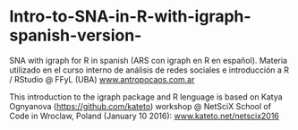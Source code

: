 # Intro-to-SNA-in-R-with-igraph-spanish-version-
SNA with igraph for R in spanish (ARS con igraph en R en español). Materia utilizado en el curso interno de análisis de redes sociales e introducción a R / RStudio @ FFyL (UBA) www.antropocaos.com.ar

This introduction to the igraph package and R lenguage is based on Katya Ognyanova (https://github.com/kateto) workshop @ NetSciX School of Code in Wroclaw, Poland (January 10 2016): www.kateto.net/netscix2016    
